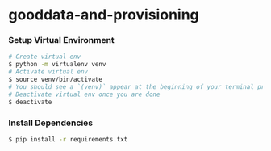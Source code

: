 # gooddata-and-provisioning

### Setup Virtual Environment

```bash
# Create virtual env
$ python -m virtualenv venv
# Activate virtual env
$ source venv/bin/activate
# You should see a `(venv)` appear at the beginning of your terminal prompt indicating that you are working inside the `virtualenv`.
# Deactivate virtual env once you are done
$ deactivate
```

### Install Dependencies

```bash
$ pip install -r requirements.txt
```
